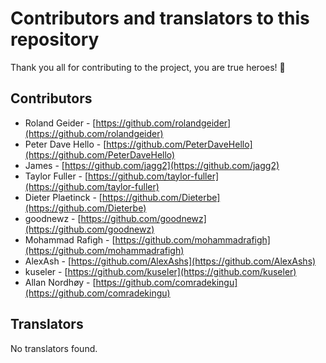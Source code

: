 # Contributors and translators to this repository

Thank you all for contributing to the project, you are true heroes! 🫶

## Contributors

- Roland Geider - [https://github.com/rolandgeider](https://github.com/rolandgeider)
- Peter Dave Hello - [https://github.com/PeterDaveHello](https://github.com/PeterDaveHello)
- James - [https://github.com/jagg2](https://github.com/jagg2)
- Taylor Fuller - [https://github.com/taylor-fuller](https://github.com/taylor-fuller)
- Dieter Plaetinck - [https://github.com/Dieterbe](https://github.com/Dieterbe)
- goodnewz - [https://github.com/goodnewz](https://github.com/goodnewz)
- Mohammad Rafigh - [https://github.com/mohammadrafigh](https://github.com/mohammadrafigh)
- AlexAsh - [https://github.com/AlexAshs](https://github.com/AlexAshs)
- kuseler - [https://github.com/kuseler](https://github.com/kuseler)
- Allan Nordhøy - [https://github.com/comradekingu](https://github.com/comradekingu)

## Translators

No translators found.
